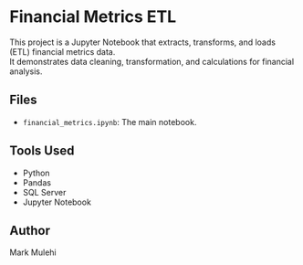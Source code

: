 # Financial Metrics ETL

This project is a Jupyter Notebook that extracts, transforms, and loads (ETL) financial metrics data.  
It demonstrates data cleaning, transformation, and calculations for financial analysis.

## Files
- `financial_metrics.ipynb`: The main notebook.

## Tools Used
- Python
- Pandas
- SQL Server
- Jupyter Notebook


## Author
Mark Mulehi


